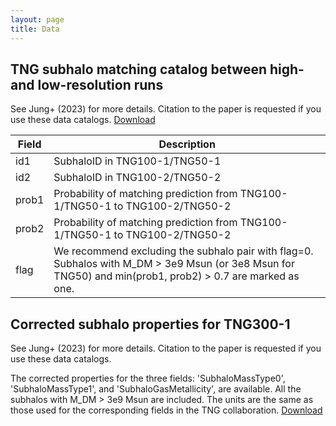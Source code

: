 ```yaml
---
layout: page
title: Data
---
```


TNG subhalo matching catalog between high- and low-resolution runs
-------------
See Jung+ (2023) for more details. Citation to the paper is requested if you use these data catalogs. 
[Download](./dataset/dummy1.txt)

| Field | Description                                                                                                                                                      |
|-------|------------------------------------------------------------------------------------------------------------------------------------------------------------------|
| id1   | SubhaloID in TNG100-1/TNG50-1                                                                                                                                    |
| id2   | SubhaloID in TNG100-2/TNG50-2                                                                                                                                    |
| prob1 | Probability of matching prediction from TNG100-1/TNG50-1 to TNG100-2/TNG50-2                                                                                     |
| prob2 | Probability of matching prediction from TNG100-1/TNG50-1 to TNG100-2/TNG50-2                                                                                     |
| flag  | We recommend excluding the subhalo pair with flag=0. Subhalos with M_DM > 3e9 Msun (or 3e8 Msun for TNG50) and min(prob1, prob2) > 0.7 are marked as one. |


Corrected subhalo properties for TNG300-1
-------------
See Jung+ (2023) for more details. Citation to the paper is requested if you use these data catalogs.

The corrected properties for the three fields: 'SubhaloMassType0', 'SubhaloMassType1', and 'SubhaloGasMetallicity', are available. All the subhalos with M_DM > 3e9 Msun are included. The units are the same as those used for the corresponding fields in the TNG collaboration.
[Download](./dataset/dummy1.txt.zip)


